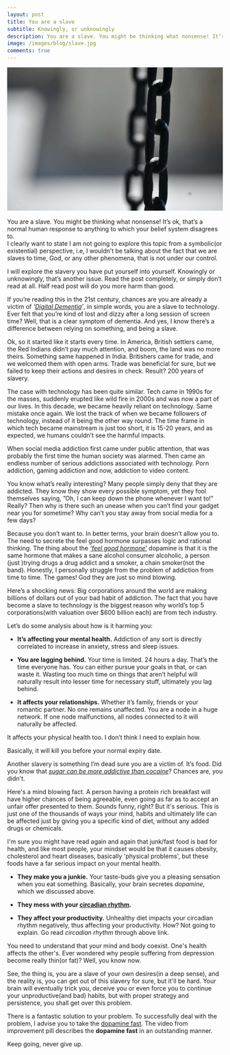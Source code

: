```yaml
---
layout: post
title: You are a slave
subtitle: Knowingly, or unknowingly
description: You are a slave. You might be thinking what nonsense! It’s ok, that’s a normal human response to anything to which your belief system disagrees to.
image: /images/blog/slave.jpg
comments: true
---
```


![slavery](/images/blog/slave.jpg)

You are a slave. You might be thinking what nonsense! It’s ok, that’s a normal human response to anything to which your belief system disagrees to.    
I clearly want to state I am not going to explore this topic from a symbolic(or existential) perspective, i.e, I wouldn’t be talking about the fact that we are slaves to time, God, or any other phenomena, that is not under our control.

I will explore the slavery you have put yourself into yourself. Knowingly or unknowingly, that’s another issue. Read the post completely, or simply don’t read at all. Half read post will do you more harm than good.

If you’re reading this in the 21st century, chances are you are already a victim of *‘[Digital Dementia](https://www.psychologytoday.com/intl/blog/mind-change/201507/digital-dementia)’*, in simple words, you are a slave to technology. Ever felt that you’re kind of lost and dizzy after a long session of screen time? Well, that is a clear symptom of dementia. And yes, I know there’s a difference between relying on something, and being a slave.

Ok, so it started like it starts every time. In America, British settlers came, the Red Indians didn’t pay much attention, and boom, the land was no more theirs. Something same happened in India. Britishers came for trade, and we welcomed them with open arms. Trade was beneficial for sure, but we failed to keep their actions and desires in check. Result? 200 years of slavery.

The case with technology has been quite similar. Tech came in 1990s for the masses, suddenly erupted like wild fire in 2000s and was now a part of our lives. In this decade, we became heavily reliant on technology. Same mistake once again. We lost the track of when we became followers of technology, instead of it being the other way round. The time frame in which tech became mainstream is just too short, it is 15-20 years, and as expected, we humans couldn’t see the harmful impacts.

When social media addiction first came under public attention, that was probably the first time the human society was alarmed. Then came an endless number of serious addictions associated with technology. Porn addiction, gaming addiction and now, addiction to video content.

You know what’s really interesting? Many people simply deny that they are addicted. They know they show every possible symptom, yet they fool themselves saying, ”Oh, I can keep down the phone whenever I want to!” Really? Then why is there such an unease when you can’t find your gadget near you for sometime? Why can’t you stay away from social media for a few days?

Because you don’t want to. In better terms, your brain doesn’t allow you to. The need to secrete the feel good hormone surpasses logic and rational thinking. The thing about the *[‘feel good hormone’](https://www.healthline.com/health/dopamine-addiction)* dopamine is that it is the same hormone that makes a sane alcohol consumer alcoholic, a person (just )trying drugs a drug addict and a smoker, a chain smoker(not the band). Honestly, I personally struggle from the problem of addiction from time to time. The games! God they are just so mind blowing.

Here’s a shocking news: Big corporations around the world are making billions of dollars out of your bad habit of addiction. The fact that you have become a slave to technology is the biggest reason why world’s top 5 corporations(with valuation over $600 billion each) are from tech industry.

Let’s do some analysis about how is it harming you:

* **It’s affecting your mental health.** Addiction of any sort is directly correlated to increase in anxiety, stress and sleep issues.

* **You are lagging behind.** Your time is limited. 24 hours a day. That’s the time everyone has. You can either pursue your goals in that, or can waste it. Wasting too much time on things that aren’t helpful will naturally result into lesser time for necessary stuff, ultimately you lag behind.

* **It affects your relationships.** Whether it’s family, friends or your romantic partner. No one remains unaffected. You are a node in a huge network. If one node malfunctions, all nodes connected to it will naturally be affected.

It affects your physical health too. I don’t think I need to explain how.

Basically, it will kill you before your normal expiry date.

Another slavery is something I’m dead sure you are a victim of. It’s food. Did you know that *[sugar can be more addictive than cocaine](https://www.theguardian.com/society/2017/aug/25/is-sugar-really-as-addictive-as-cocaine-scientists-row-over-effect-on-body-and-brain)*? Chances are, you didn't. 

Here's a mind blowing fact. A person having a protein rich breakfast will have higher chances of being agreeable, even going as far as to accept an unfair offer presented to them. Sounds funny, right? But it's serious. This is just one of the thousands of ways your mind, habits and ultimately life can be affected just by giving you a specific kind of diet, without any added drugs or chemicals.

I'm sure you might have read again and again that junk/fast food is bad for health, and like most people, your mindset would be that it causes obesity, cholesterol and heart diseases, basically 'physical problems', but these foods have a far serious impact on your mental health.

* **They make you a junkie.** Your taste-buds give you a pleasing sensation when you eat something. Basically, your brain secretes *dopamine*, which we discussed above.

* **They mess with your [circadian rhythm](https://en.wikipedia.org/wiki/Circadian_rhythm).** 

* **They affect your productivity.** Unhealthy diet impacts your circadian rhythm negatively, thus affecting your productivity. How? Not going to explain. Go read *circadian rhythm* through above link.

You need to understand that your mind and body coexist. One's health affects the other's. Ever wondered why people suffering from depression become really thin(or fat)? Well, you know now.

See, the thing is, you are a slave of your own desires(in a deep sense), and the reality is, you can get out of this slavery for sure, but it'll be hard. Your brain will eventually trick you, deceive you or even force you to continue your unproductive(and bad) habits, but with proper strategy and persistence, you shall get over this problem.

There is a fantastic solution to your problem. To successfully deal with the problem, I advise you to take the [dopamine fast](https://www.youtube.com/watch?v=vl-44jDYDJQ). The video from improvement pill describes the **dopamine fast** in an outstanding manner.

Keep going, never give up.